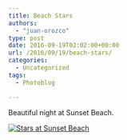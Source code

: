 ```yaml
---
title: Beach Stars
authors: 
  - "juan-orozco"
type: post
date: 2016-09-19T02:02:00+00:00
url: /2016/09/19/beach-stars/
categories:
  - Uncategorized
tags:
  - Photoblog

---
```

Beautiful night at Sunset Beach.

[<img src="https://i0.wp.com/m.juanorozco.com/photos/2016/09/stars-at-the-beach.medium.jpg?w=580" alt="Stars at Sunset Beach" data-recalc-dims="1" />][1]

 [1]: https://i1.wp.com/m.juanorozco.com/photos/2016/09/stars-at-the-beach.large.jpg